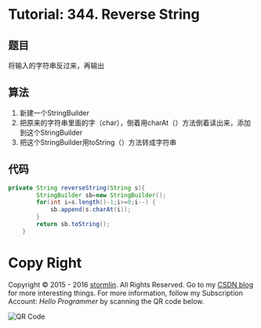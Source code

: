 # Tutorial: 344. Reverse String

## 题目
将输入的字符串反过来，再输出

## 算法
1. 新建一个StringBuilder
2. 把原来的字符串里面的字（char），倒着用charAt（）方法倒着读出来，添加到这个StringBuilder
3. 把这个StringBuilder用toString（）方法转成字符串

## 代码
```Java
private String reverseString(String s){
        StringBuilder sb=new StringBuilder();
        for(int i=s.length()-1;i>=0;i--) {
            sb.append(s.charAt(i));
        }
        return sb.toString();
    }
```

# Copy Right
Copyright © 2015 - 2016 [stormlin](http://www.stormlin.com/). All Rights Reserved.
Go to my [CSDN blog](http://blog.csdn.net/atmiao) for more interesting things.
For more information, follow my Subscription Account: *Hello Programmer* by scanning the QR code below.

![QR Code](http://img.blog.csdn.net/20161209103948618?watermark/2/text/aHR0cDovL2Jsb2cuY3Nkbi5uZXQvYXRtaWFv/font/5a6L5L2T/fontsize/400/fill/I0JBQkFCMA==/dissolve/70/gravity/SouthEast)